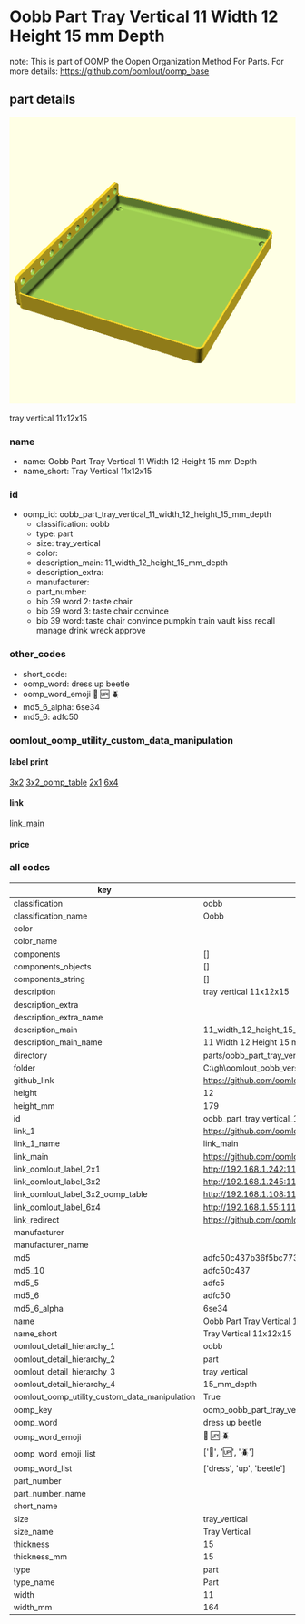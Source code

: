 # Oobb Part Tray Vertical 11 Width 12 Height 15 mm Depth  

note: This is part of OOMP the Oopen Organization Method For Parts. For more details: https://github.com/oomlout/oomp_base

##  part details
  

[![](3dpr.png)](3dpr.png)

tray vertical 11x12x15



### name
* name: Oobb Part Tray Vertical 11 Width 12 Height 15 mm Depth
* name_short: Tray Vertical 11x12x15 
### id
* oomp_id: oobb_part_tray_vertical_11_width_12_height_15_mm_depth
  * classification: oobb
  * type: part
  * size: tray_vertical
  * color: 
  * description_main: 11_width_12_height_15_mm_depth
  * description_extra: 
  * manufacturer: 
  * part_number: 
  * bip 39 word 2: taste chair
  * bip 39 word 3: taste chair convince
  * bip 39 word: taste chair convince pumpkin train vault kiss recall manage drink wreck approve

### other_codes
* short_code: 
* oomp_word: dress up beetle
* oomp_word_emoji :dress: :up: :beetle:
* md5_6_alpha: 6se34
* md5_6: adfc50






### oomlout_oomp_utility_custom_data_manipulation
#### label print
[3x2](http://192.168.1.245:1112/?label=oomp%206se34)
[3x2_oomp_table](http://192.168.1.108:1112/?label=oomp%206se34)
[2x1](http://192.168.1.242:1112/?label=oomp%206se34)
[6x4](http://192.168.1.55:1112/?label=oomp%206se34)    

#### link

[link_main](https://github.com/oomlout/oomlout_oobb_version_4_generated_parts/tree/main/navigation_oomp/oobb/part/tray_vertical/11_width_12_height_15_mm_depth/part)                              

#### price







### all codes 
| key | value |  
| --- | --- |  
| classification | oobb |  
| classification_name | Oobb |  
| color |  |  
| color_name |  |  
| components | [] |  
| components_objects | [] |  
| components_string | [] |  
| description | tray vertical 11x12x15 |  
| description_extra |  |  
| description_extra_name |  |  
| description_main | 11_width_12_height_15_mm_depth |  
| description_main_name | 11 Width 12 Height 15 mm Depth |  
| directory | parts/oobb_part_tray_vertical_11_width_12_height_15_mm_depth |  
| folder | C:\gh\oomlout_oobb_version_4_generated_parts\parts\oobb_part_tray_vertical_11_width_12_height_15_mm_depth |  
| github_link | https://github.com/oomlout/oomlout_oomp_part_src/tree/main/parts/oobb_part_tray_vertical_11_width_12_height_15_mm_depth |  
| height | 12 |  
| height_mm | 179 |  
| id | oobb_part_tray_vertical_11_width_12_height_15_mm_depth |  
| link_1 | https://github.com/oomlout/oomlout_oobb_version_4_generated_parts/tree/main/navigation_oomp/oobb/part/tray_vertical/11_width_12_height_15_mm_depth/part |  
| link_1_name | link_main |  
| link_main | https://github.com/oomlout/oomlout_oobb_version_4_generated_parts/tree/main/navigation_oomp/oobb/part/tray_vertical/11_width_12_height_15_mm_depth/part |  
| link_oomlout_label_2x1 | http://192.168.1.242:1112/?label=oomp%206se34 |  
| link_oomlout_label_3x2 | http://192.168.1.245:1112/?label=oomp%206se34 |  
| link_oomlout_label_3x2_oomp_table | http://192.168.1.108:1112/?label=oomp%206se34 |  
| link_oomlout_label_6x4 | http://192.168.1.55:1112/?label=oomp%206se34 |  
| link_redirect | https://github.com/oomlout/oomlout_oobb_version_4_generated_parts/tree/main/parts/oobb_tray_vertical_11_12_15 |  
| manufacturer |  |  
| manufacturer_name |  |  
| md5 | adfc50c437b36f5bc7738ada5f0976f1 |  
| md5_10 | adfc50c437 |  
| md5_5 | adfc5 |  
| md5_6 | adfc50 |  
| md5_6_alpha | 6se34 |  
| name | Oobb Part Tray Vertical 11 Width 12 Height 15 mm Depth |  
| name_short | Tray Vertical 11x12x15  |  
| oomlout_detail_hierarchy_1 | oobb |  
| oomlout_detail_hierarchy_2 | part |  
| oomlout_detail_hierarchy_3 | tray_vertical |  
| oomlout_detail_hierarchy_4 | 15_mm_depth |  
| oomlout_oomp_utility_custom_data_manipulation | True |  
| oomp_key | oomp_oobb_part_tray_vertical_11_width_12_height_15_mm_depth |  
| oomp_word | dress up beetle |  
| oomp_word_emoji | :dress: :up: :beetle: |  
| oomp_word_emoji_list | [':dress:', ':up:', ':beetle:'] |  
| oomp_word_list | ['dress', 'up', 'beetle'] |  
| part_number |  |  
| part_number_name |  |  
| short_name |  |  
| size | tray_vertical |  
| size_name | Tray Vertical |  
| thickness | 15 |  
| thickness_mm | 15 |  
| type | part |  
| type_name | Part |  
| width | 11 |  
| width_mm | 164 |  
